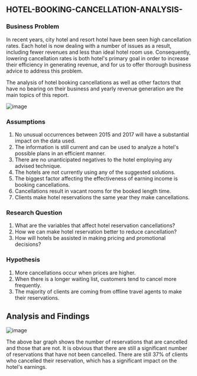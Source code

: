 ## HOTEL-BOOKING-CANCELLATION-ANALYSIS-

### Business Problem 

In recent years, city hotel and resort hotel have been seen high cancellation rates. Each hotel is now dealing with a number of issues as a result, including fewer revenues and less than ideal hotel room use. Consequently, lowering cancellation rates is both hotel's primary goal in order to increase their efficiency in generating revenue, and for us to offer thorough business  advice to address this problem.

The analysis of hotel booking cancellations as well as other factors that have no bearing on their business and yearly revenue generation are the main topics of this report.

![image](https://github.com/Dev-dataanalyst/HOTEL-BOOKING-CANCELLATION-ANALYSIS-/assets/143479964/9cede396-8856-417b-b37a-81301f47ee9d)


### Assumptions
1. No unusual occurrences between 2015 and 2017 will have a substantial impact on the data used.
2. The information is still current and can be used to analyze a hotel's possible plans in an efficient manner.
3. There are no unanticipated negatives to the hotel employing any advised technique.
4. The hotels are not currently using any of the suggested solutions.
5. The biggest factor affecting the effectiveness of earning income is booking cancellations.
6. Cancellations result in vacant rooms for the booked length time.
7. Clients make hotel reservations the same year they make cancellations.

### Research Question
1. What are the variables that affect hotel reservation cancellations?
2. How we can make hotel reservation better to reduce cancellation?
3. How will hotels be assisted in making pricing and promotional decisions?

### Hypothesis
1. More cancellations occur when prices are higher.
2. When there is a longer waiting list, customers tend to cancel more frequently.
3. The majority of clients are coming from offline travel agents to make their reservations.

## Analysis and Findings

![image](https://github.com/Dev-dataanalyst/HOTEL-BOOKING-CANCELLATION-ANALYSIS-/assets/143479964/a9fd36bf-3cf2-423c-b7bf-33917b86bb04)


The above bar graph shows the number of reservations that are cancelled and those that are not. It is obvious that there are still a significant number of reservations that have not been cancelled. There are still 37% of clients who cancelled their reservation, which has a significant impact on the hotel's earnings.


















